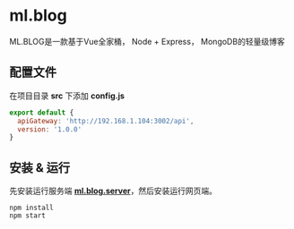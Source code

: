 # ml.blog
ML.BLOG是一款基于Vue全家桶， Node + Express， MongoDB的轻量级博客

## 配置文件

在项目目录 **src** 下添加 **config.js**

```js
export default {
  apiGateway: 'http://192.168.1.104:3002/api',
  version: '1.0.0'
}


```

## 安装 & 运行

先安装运行服务端 **[ml.blog.server](https://github.com/mlzhuo/ml.blog.server)**，然后安装运行网页端。

```
npm install
npm start
```